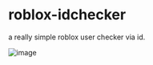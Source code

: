 # roblox-idchecker

a really simple roblox user checker via id.

![image](https://cdn.discordapp.com/attachments/807370490389856299/1089180535974269038/dreamybull-pseudomind.gif)
